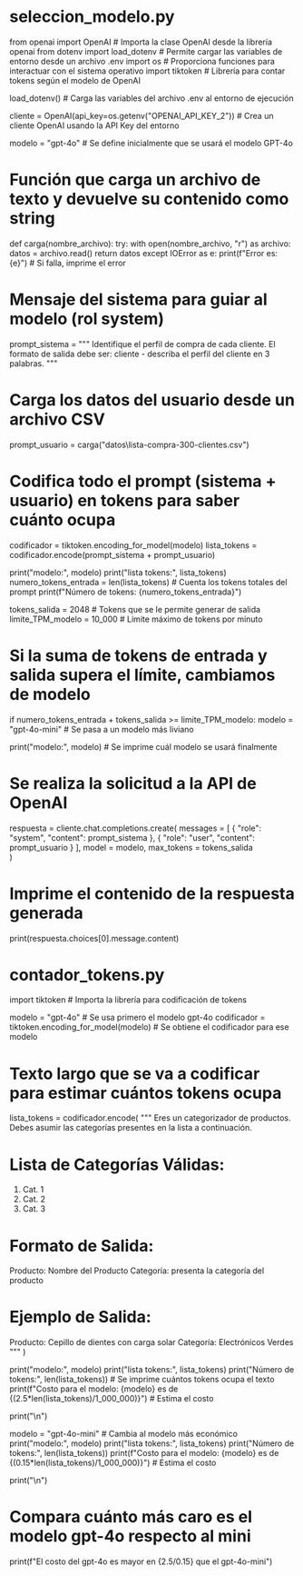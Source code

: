 # seleccion_modelo.py

from openai import OpenAI  # Importa la clase OpenAI desde la librería openai
from dotenv import load_dotenv  # Permite cargar las variables de entorno desde un archivo .env
import os  # Proporciona funciones para interactuar con el sistema operativo
import tiktoken  # Librería para contar tokens según el modelo de OpenAI

load_dotenv()  # Carga las variables del archivo .env al entorno de ejecución

cliente = OpenAI(api_key=os.getenv("OPENAI_API_KEY_2"))  # Crea un cliente OpenAI usando la API Key del entorno

modelo = "gpt-4o"  # Se define inicialmente que se usará el modelo GPT-4o

# Función que carga un archivo de texto y devuelve su contenido como string
def carga(nombre_archivo):
  try:
    with open(nombre_archivo, "r") as archivo:
      datos = archivo.read()
      return datos
  except IOError as e:
    print(f"Error es: {e}")  # Si falla, imprime el error

# Mensaje del sistema para guiar al modelo (rol system)
prompt_sistema = """
Identifique el perfil de compra de cada cliente.
El formato de salida debe ser:
cliente - describa el perfil del cliente en 3 palabras.
"""

# Carga los datos del usuario desde un archivo CSV
prompt_usuario = carga("datos\lista-compra-300-clientes.csv")

# Codifica todo el prompt (sistema + usuario) en tokens para saber cuánto ocupa
codificador = tiktoken.encoding_for_model(modelo)
lista_tokens = codificador.encode(prompt_sistema + prompt_usuario)

print("modelo:", modelo)
print("lista tokens:", lista_tokens)
numero_tokens_entrada =  len(lista_tokens)  # Cuenta los tokens totales del prompt
print(f"Número de tokens: {numero_tokens_entrada}")

tokens_salida = 2048  # Tokens que se le permite generar de salida
limite_TPM_modelo = 10_000  # Límite máximo de tokens por minuto

# Si la suma de tokens de entrada y salida supera el límite, cambiamos de modelo
if numero_tokens_entrada + tokens_salida >= limite_TPM_modelo:
  modelo = "gpt-4o-mini"  # Se pasa a un modelo más liviano

print("modelo:", modelo)  # Se imprime cuál modelo se usará finalmente

# Se realiza la solicitud a la API de OpenAI
respuesta = cliente.chat.completions.create(
  messages = [
    {
      "role": "system",
      "content": prompt_sistema
    },
    {
      "role": "user",
      "content": prompt_usuario
    }
  ],
  model = modelo,
  max_tokens = tokens_salida           
) 

# Imprime el contenido de la respuesta generada
print(respuesta.choices[0].message.content)


# contador_tokens.py

import tiktoken  # Importa la librería para codificación de tokens

modelo = "gpt-4o"  # Se usa primero el modelo gpt-4o
codificador = tiktoken.encoding_for_model(modelo)  # Se obtiene el codificador para ese modelo

# Texto largo que se va a codificar para estimar cuántos tokens ocupa
lista_tokens = codificador.encode(
"""
Eres un categorizador de productos.
Debes asumir las categorías presentes en la lista a continuación.

# Lista de Categorías Válidas:
1. Cat. 1
2. Cat. 2
3. Cat. 3

# Formato de Salida:
Producto: Nombre del Producto
Categoría: presenta la categoría del producto

# Ejemplo de Salida:
Producto: Cepillo de dientes con carga solar
Categoría: Electrónicos Verdes
"""
)

print("modelo:", modelo)
print("lista tokens:", lista_tokens)
print("Número de tokens:", len(lista_tokens))  # Se imprime cuántos tokens ocupa el texto
print(f"Costo para el modelo: {modelo} es de {(2.5*len(lista_tokens)/1_000_000)}")  # Estima el costo

print("\n")

modelo = "gpt-4o-mini"  # Cambia al modelo más económico
print("modelo:", modelo)
print("lista tokens:", lista_tokens)
print("Número de tokens:", len(lista_tokens))
print(f"Costo para el modelo: {modelo} es de {(0.15*len(lista_tokens)/1_000_000)}")  # Estima el costo

print("\n")

# Compara cuánto más caro es el modelo gpt-4o respecto al mini
print(f"El costo del gpt-4o es mayor en {2.5/0.15} que el gpt-4o-mini")
